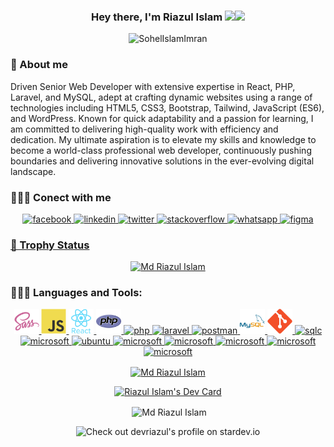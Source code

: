   
<h3 align="center">Hey there, I'm Riazul Islam <img src="https://media.giphy.com/media/hvRJCLFzcasrR4ia7z/giphy.gif" width="28"><img src="https://emojis.slackmojis.com/emojis/images/1531849430/4246/blob-sunglasses.gif?1531849430" width="28"/></h3>

<p align="center">
<img src="https://komarev.com/ghpvc/?username=SohelIslamImran&label=Profile%20views&color=0e75b6&style=flat" alt="SohelIslamImran" />
</p>

### 📖 About me

Driven Senior Web Developer with extensive expertise in React, PHP, Laravel, and MySQL, adept at crafting dynamic websites using a range of technologies including HTML5, CSS3, Bootstrap, Tailwind, JavaScript (ES6), and WordPress. Known for quick adaptability and a passion for learning, I am committed to delivering high-quality work with efficiency and dedication. My ultimate aspiration is to elevate my skills and knowledge to become a world-class professional web developer, continuously pushing boundaries and delivering innovative solutions in the ever-evolving digital landscape.

 ### 🕵🏻‍♂️ Conect with me
 
  <p align="center">
 <a href="https://www.facebook.com/WhoIsRiaz/" target="_blank"> <img src="https://www.vectorlogo.zone/logos/facebook/facebook-icon.svg" alt="facebook" width="30" height="30"/>
 <a href="https://www.linkedin.com/in/devriazul/" target="_blank"> <img src="https://www.vectorlogo.zone/logos/linkedin/linkedin-icon.svg" alt="linkedin" width="30" height="30"/>
<!--   <a href="https://codepen.io/devriazul" target="_blank"> <img src="https://www.vectorlogo.zone/logos/codepen/codepen-icon.svg" alt="codepen" width="30" height="30"/> -->
 <a href="https://twitter.com/devriazul" target="_blank"> <img src="https://www.vectorlogo.zone/logos/twitter/twitter-icon.svg" alt="twitter" width="30" height="30"/>
 <a href="overflow.com/users/16483163/md-riazul-islam" target="_blank"> <img src="https://www.vectorlogo.zone/logos/stackoverflow/stackoverflow-icon.svg" alt="stackoverflow" width="30" height="30"/>
<!--   <a href="https://www.pinterest.com/rootriaz/_saved/" target="_blank"> <img src="https://www.vectorlogo.zone/logos/pinterest/pinterest-icon.svg" alt="pinterest" width="30" height="30"/> -->
<!--   <a href="" target="_blank"> <img src="https://www.vectorlogo.zone/logos/skype/skype-icon.svg" alt="skype" width="30" height="30"/> -->
  <a href="https://api.whatsapp.com/send?phone=8801722754100" target="_blank"> <img src="https://www.vectorlogo.zone/logos/whatsapp/whatsapp-icon.svg" alt="whatsapp" width="30" height="30"/>
  <a href="https://www.figma.com/files/user/989569216476556595?fuid=989569216476556595" target="_blank"> <img src="https://www.vectorlogo.zone/logos/figma/figma-icon.svg" alt="figma" width="30" height="30"/>
  </p>
   
### 🤵 Trophy Status
   
<p align="center"> <a href="https://github.com/ryo-ma/github-profile-trophy"><img src="https://github-profile-trophy.vercel.app/?username=devriazul" alt="Md Riazul Islam" /></a> </p>

  
### 👨🏻‍💻 Languages and Tools:
<p align="center">
<!--  <a href="https://www.w3.org/html/" target="_blank"> <img src="https://raw.githubusercontent.com/devicons/devicon/master/icons/html5/html5-original-wordmark.svg" alt="html5" width="40" height="40"/> </a> 
 <a href="https://www.w3schools.com/css/" target="_blank"> <img src="https://raw.githubusercontent.com/devicons/devicon/master/icons/css3/css3-original-wordmark.svg" alt="css3" width="40" height="40"/> </a>
<a href="https://getbootstrap.com" target="_blank"> <img src="https://raw.githubusercontent.com/devicons/devicon/master/icons/bootstrap/bootstrap-plain-wordmark.svg" alt="bootstrap" width="40" height="40"/></a> -->
 <a href="https://sass-lang.com" target="_blank"> <img src="https://raw.githubusercontent.com/devicons/devicon/master/icons/sass/sass-original.svg" alt="sass" width="40" height="40"/> </a> 
 <a href="https://developer.mozilla.org/en-US/docs/Web/JavaScript" target="_blank"> <img src="https://raw.githubusercontent.com/devicons/devicon/master/icons/javascript/javascript-original.svg" alt="javascript" width="40" height="40"/> </a> 
<!--  <a href="https://developer.mozilla.org/en-US/docs/Web/JavaScript" target="_blank"> <img src="https://raw.githubusercontent.com/devicons/devicon/master/icons/jquery/jquery-original.svg" alt="jquery" width="40" height="40"/> </a>  -->
<a href="https://reactjs.org/" target="_blank"> <img src="https://raw.githubusercontent.com/devicons/devicon/master/icons/react/react-original-wordmark.svg" alt="react" width="40" height="40"/> </a> 
 <a href="https://www.php.net" target="_blank"> <img src="https://raw.githubusercontent.com/devicons/devicon/master/icons/php/php-original.svg" alt="php" width="40" height="40"/> </a> 
 <a href="https://www.php.net" target="_blank"> <img src="https://www.vectorlogo.zone/logos/wordpress/wordpress-icon.svg" alt="php" width="40" height="40"/> </a> 
 <a href="https://laravel.com/" target="_blank"> <img src="https://www.vectorlogo.zone/logos/laravel/laravel-icon.svg" alt="laravel" width="40" height="40"/> </a>
 <a href="https://postman.com" target="_blank"> <img src="https://www.vectorlogo.zone/logos/getpostman/getpostman-icon.svg" alt="postman" width="40" height="40"/> </a> 
<a href="https://www.mysql.com/" target="_blank"> <img src="https://raw.githubusercontent.com/devicons/devicon/master/icons/mysql/mysql-original-wordmark.svg" alt="mysql" width="40" height="40"/> </a>  
<!--  <a href="https://www.sqlite.org/" target="_blank"> <img src="https://www.vectorlogo.zone/logos/sqlite/sqlite-icon.svg" alt="sqlc" width="40" height="40"/> </a> -->
<!--   <a href="https://www.sqlite.org/" target="_blank"> <img src="https://www.vectorlogo.zone/logos/firebase/firebase-ar21.svg" alt="sqlc" width="60" height="40"/> </a> -->
<!--  <a href="https://www.java.com/" target="_blank"> <img src="https://www.vectorlogo.zone/logos/java/java-icon.svg" alt="java" width="40" height="40"/> </a>  -->
 <a href="https://github.com" target="_blank"> <img src="https://raw.githubusercontent.com/devicons/devicon/master/icons/git/git-plain.svg" alt="git" width="40" height="40"/> </a> 
 <a href="https://www.sqlite.org/" target="_blank"> <img src="https://www.vectorlogo.zone/logos/github/github-tile.svg" alt="sqlc" width="40" height="40"/> </a>
<!--  <a href="" target="_blank"> <img src="https://www.vectorlogo.zone/logos/visualstudio_code/visualstudio_code-icon.svg" alt="microsoft" width="40" height="40"/> -->
 <a href="" target="_blank"> <img src="https://www.vectorlogo.zone/logos/jetbrains/jetbrains-icon.svg" alt="microsoft" width="40" height="40"/>
 <a href="https://ubuntu.com/" target="_blank"> <img src="https://raw.githubusercontent.com/gilbarbara/logos/804dc257b59e144eaca5bc6ffd16949752c6f789/logos/ubuntu.svg" alt="ubuntu" width="40" height="40"/> </a>
<!-- <a href="https://www.photoshop.com/en" target="_blank"> <img src="https://raw.githubusercontent.com/devicons/devicon/master/icons/photoshop/photoshop-line.svg" alt="photoshop" width="40" height="40"/> </a>
 <a href="" target="_blank"> <img src="https://www.vectorlogo.zone/logos/adobe_illustrator/adobe_illustrator-icon.svg" alt="microsoft" width="40" height="40"/>
<a href="https://www.adobe.com/products/xd.html" target="_blank"> <img src="https://cdn.worldvectorlogo.com/logos/adobe-xd.svg" alt="xd" width="40" height="40"/> </a> -->
<!--  <a href="" target="_blank"> <img src="https://www.vectorlogo.zone/logos/linux/linux-icon.svg" alt="linux" width="40" height="40"/> -->
<!--   <a href="" target="_blank"> <img src="https://www.vectorlogo.zone/logos/microsoft/microsoft-icon.svg" alt="microsoft" width="40" height="40"/> -->
    <a href="" target="_blank"> <img src="https://www.vectorlogo.zone/logos/gitkraken/gitkraken-icon.svg" alt="microsoft" width="40" height="40"/>
      <a href="" target="_blank"> <img src="https://www.vectorlogo.zone/logos/docker/docker-icon.svg" alt="microsoft" width="40" height="40"/>
        <a href="" target="_blank"> <img src="https://www.vectorlogo.zone/logos/digitalocean/digitalocean-official.svg" alt="microsoft" width="40" height="40"/>
          <a href="" target="_blank"> <img src="https://www.vectorlogo.zone/logos/amazon_aws/amazon_aws-icon.svg" alt="microsoft" width="40" height="40"/>
            <a href="" target="_blank"> <img src="https://www.vectorlogo.zone/logos/figma/figma-icon.svg" alt="microsoft" width="40" height="40"/>
  
   </p>

  

<p align="center"><img align="center" src="https://github-readme-stats.vercel.app/api/top-langs?username=devriazul&show_icons=true&locale=en&layout=compact" alt="Md Riazul Islam"/></br></p>
<!--    <p align="center"><img align="center" src="https://ecommerce-laravel-app.herokuapp.com?user=devriazul&theme=ayu-light&date_format=M%20j%5B%2C%20Y%5D" alt="Md Riazul Islam"/></br></p>
    -->
<!--    [![GitHub Streak](https://ecommerce-laravel-app.herokuapp.com?user=devriazul&theme=ayu-light&date_format=M%20j%5B%2C%20Y%5D)](https://git.io/streak-stats) -->
<p align="center"><a href="https://app.daily.dev/devriazul"><img src="https://api.daily.dev/devcards/v2/VtUSauiftuGPWqSeOkS9s.png?type=default&r=5e8" width="356" alt="Riazul Islam's Dev Card"/></a></p>   
    

<p align="center">&nbsp;<img align="center" src="https://github-readme-stats.vercel.app/api?username=devriazul&show_icons=true&locale=en" alt="Md Riazul Islam"/ ></br></p>

    
   
<!-- <p align="center"><img align="center" src="https://github-readme-streak-stats.herokuapp.com/?user=devriazul&" alt="Md Riazul Islam" /></p> -->
  

<!-- ![GitHub Activity Graph](https://activity-graph.herokuapp.com/graph?username=devriazul)   -->
<p align="center" href="https://stardev.io/developers/devriazul"><img alt="Check out devriazul&apos;s profile on stardev.io" src="https://stardev.io/developers/devriazul/badge/languages/locality.svg" /></p>
